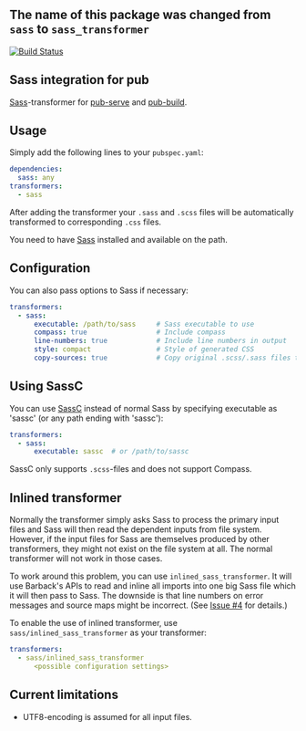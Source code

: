 ## The name of this package was changed from `sass` to `sass_transformer`



[![Build Status](https://drone.io/bitbucket.org/evidentsolutions/dart-sass/status.png)](https://drone.io/bitbucket.org/evidentsolutions/dart-sass/latest)

## Sass integration for pub

[Sass](http://sass-lang.com/)-transformer for [pub-serve](http://pub.dartlang.org/doc/pub-serve.html) and
[pub-build](http://pub.dartlang.org/doc/pub-build.html).

## Usage

Simply add the following lines to your `pubspec.yaml`:

```yaml
dependencies:
  sass: any
transformers:
  - sass
```

After adding the transformer your `.sass` and `.scss` files will be automatically transformed to
corresponding `.css` files.

You need to have [Sass](http://sass-lang.com/) installed and available on the path.

## Configuration

You can also pass options to Sass if necessary:

```yaml
transformers:
  - sass:
      executable: /path/to/sass     # Sass executable to use
      compass: true                 # Include compass
      line-numbers: true            # Include line numbers in output
      style: compact                # Style of generated CSS
      copy-sources: true            # Copy original .scss/.sass files to output directory
```

## Using SassC

You can use [SassC](https://github.com/hcatlin/sassc) instead of normal Sass by specifying executable
as 'sassc' (or any path ending with 'sassc'):

```yaml
transformers:
  - sass:
      executable: sassc  # or /path/to/sassc
```

SassC only supports `.scss`-files and does not support Compass.

## Inlined transformer

Normally the transformer simply asks Sass to process the primary input files and Sass will then
read the dependent inputs from file system. However, if the input files for Sass are themselves
produced by other transformers, they might not exist on the file system at all. The normal
transformer will not work in those cases.

To work around this problem, you can use `inlined_sass_transformer`. It will use Barback's APIs
to read and inline all imports into one big Sass file which it will then pass to Sass. 
The downside  is that line numbers on error messages and source maps might be incorrect. (See 
[Issue #4](https://bitbucket.org/evidentsolutions/dart-sass/issue/4/support-transformations-to-imported-sass) 
for details.)

To enable the use of inlined transformer, use `sass/inlined_sass_transformer` as your transformer:

```yaml
transformers:
  - sass/inlined_sass_transformer
      <possible configuration settings>
```

## Current limitations

- UTF8-encoding is assumed for all input files.
